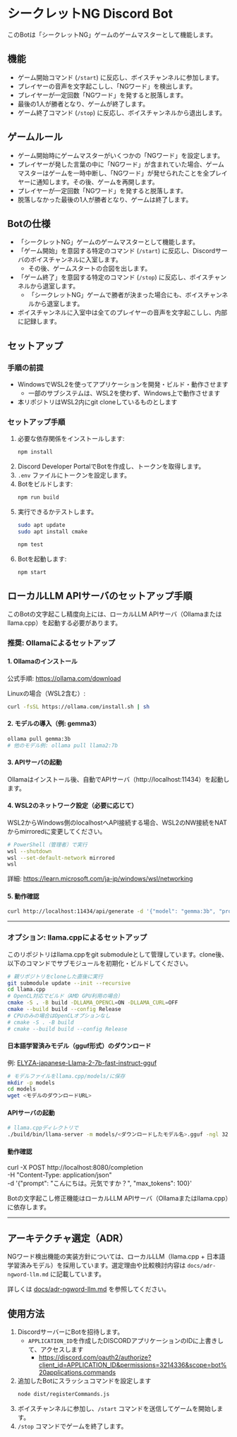 # シークレットNG Discord Bot

このBotは「シークレットNG」ゲームのゲームマスターとして機能します。

## 機能

- ゲーム開始コマンド (`/start`) に反応し、ボイスチャンネルに参加します。
- プレイヤーの音声を文字起こしし、「NGワード」を検出します。
- プレイヤーが一定回数「NGワード」を発すると脱落します。
- 最後の1人が勝者となり、ゲームが終了します。
- ゲーム終了コマンド (`/stop`) に反応し、ボイスチャンネルから退出します。

## ゲームルール

- ゲーム開始時にゲームマスターがいくつかの「NGワード」を設定します。
- プレイヤーが発した言葉の中に「NGワード」が含まれていた場合、ゲームマスターはゲームを一時中断し、「NGワード」が発せられたことを全プレイヤーに通知します。その後、ゲームを再開します。
- プレイヤーが一定回数「NGワード」を発すると脱落します。
- 脱落しなかった最後の1人が勝者となり、ゲームは終了します。

## Botの仕様

- 「シークレットNG」ゲームのゲームマスターとして機能します。
- 「ゲーム開始」を意図する特定のコマンド (`/start`) に反応し、Discordサーバのボイスチャンネルに入室します。
  - その後、ゲームスタートの合図を出します。
- 「ゲーム終了」を意図する特定のコマンド (`/stop`) に反応し、ボイスチャンネルから退室します。
  - 「シークレットNG」ゲームで勝者が決まった場合にも、ボイスチャンネルから退室します。
- ボイスチャンネルに入室中は全てのプレイヤーの音声を文字起こしし、内部に記録します。

## セットアップ

### 手順の前提

- WindowsでWSL2を使ってアプリケーションを開発・ビルド・動作させます
  - 一部のサブシステムは、WSL2を使わず、Windows上で動作させます
- 本リポジトリはWSL2内にgit cloneしているものとします

### セットアップ手順

1. 必要な依存関係をインストールします:
   ```bash
   npm install
   ```
1. Discord Developer PortalでBotを作成し、トークンを取得します。
1. `.env` ファイルにトークンを設定します。
1. Botをビルドします:
   ```bash
   npm run build
   ```
1. 実行できるかテストします。
   ```bash
   sudo apt update
   sudo apt install cmake
   ```
   ```bash
   npm test
   ```
1. Botを起動します:
   ```bash
   npm start
   ```

## ローカルLLM APIサーバのセットアップ手順

このBotの文字起こし精度向上には、ローカルLLM APIサーバ（Ollamaまたはllama.cpp）を起動する必要があります。

### 推奨: Ollamaによるセットアップ

#### 1. Ollamaのインストール

公式手順: https://ollama.com/download

Linuxの場合（WSL2含む）:

```bash
curl -fsSL https://ollama.com/install.sh | sh
```

#### 2. モデルの導入（例: gemma3）

```bash
ollama pull gemma:3b
# 他のモデル例: ollama pull llama2:7b
```

#### 3. APIサーバの起動

Ollamaはインストール後、自動でAPIサーバ（http://localhost:11434）を起動します。

#### 4. WSL2のネットワーク設定（必要に応じて）

WSL2からWindows側のlocalhostへAPI接続する場合、WSL2のNW接続をNATからmirroredに変更してください。

```bash
# PowerShell（管理者）で実行
wsl --shutdown
wsl --set-default-network mirrored
wsl
```

詳細: https://learn.microsoft.com/ja-jp/windows/wsl/networking

#### 5. 動作確認

```bash
curl http://localhost:11434/api/generate -d '{"model": "gemma:3b", "prompt": "こんにちは。元気ですか？"}'
```

---

### オプション: llama.cppによるセットアップ

このリポジトリはllama.cppをgit submoduleとして管理しています。clone後、以下のコマンドでサブモジュールを初期化・ビルドしてください。

```bash
# 親リポジトリをcloneした直後に実行
git submodule update --init --recursive
cd llama.cpp
# OpenCL対応でビルド（AMD GPU利用の場合）
cmake -S . -B build -DLLAMA_OPENCL=ON -DLLAMA_CURL=OFF
cmake --build build --config Release
# CPUのみの場合はOpenCLオプションなし
# cmake -S . -B build
# cmake --build build --config Release
```

#### 日本語学習済みモデル（gguf形式）のダウンロード

例: [ELYZA-japanese-Llama-2-7b-fast-instruct-gguf](https://huggingface.co/mmnga/ELYZA-japanese-Llama-2-7b-gguf)

```bash
# モデルファイルをllama.cpp/models/に保存
mkdir -p models
cd models
wget <モデルのダウンロードURL>
```

#### APIサーバの起動

```bash
# llama.cppディレクトリで
./build/bin/llama-server -m models/<ダウンロードしたモデル名>.gguf -ngl 32 --port 8080
```

#### 動作確認

curl -X POST http://localhost:8080/completion \
 -H "Content-Type: application/json" \
 -d '{"prompt": "こんにちは。元気ですか？", "max_tokens": 100}'

Botの文字起こし修正機能はローカルLLM APIサーバ（Ollamaまたはllama.cpp）に依存します。

---

## アーキテクチャ選定（ADR）

NGワード検出機能の実装方針については、ローカルLLM（llama.cpp + 日本語学習済みモデル）を採用しています。選定理由や比較検討内容は `docs/adr-ngword-llm.md` に記載しています。

詳しくは [docs/adr-ngword-llm.md](docs/adr-ngword-llm.md) を参照してください。

## 使用方法

1. DiscordサーバーにBotを招待します。
   - `APPLICATION_ID`を作成したDISCORDアプリケーションのIDに上書きして、アクセスします
     - https://discord.com/oauth2/authorize?client_id=APPLICATION_ID&permissions=3214336&scope=bot%20applications.commands
1. 追加したBotにスラッシュコマンドを設定します
   ```bash
   node dist/registerCommands.js
   ```
1. ボイスチャンネルに参加し、`/start` コマンドを送信してゲームを開始します。
1. `/stop` コマンドでゲームを終了します。
